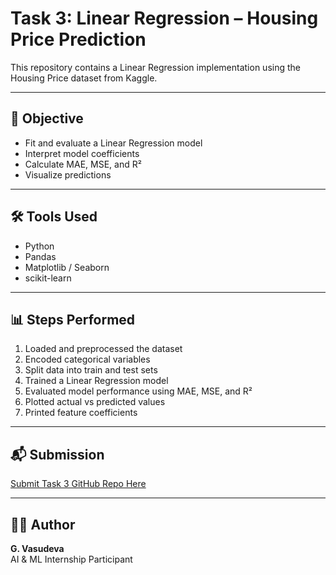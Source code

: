 # Task 3: Linear Regression – Housing Price Prediction

This repository contains a Linear Regression implementation using the Housing Price dataset from Kaggle.

---

## 🎯 Objective

- Fit and evaluate a Linear Regression model
- Interpret model coefficients
- Calculate MAE, MSE, and R²
- Visualize predictions

---

## 🛠 Tools Used

- Python
- Pandas
- Matplotlib / Seaborn
- scikit-learn

---

## 📊 Steps Performed

1. Loaded and preprocessed the dataset
2. Encoded categorical variables
3. Split data into train and test sets
4. Trained a Linear Regression model
5. Evaluated model performance using MAE, MSE, and R²
6. Plotted actual vs predicted values
7. Printed feature coefficients

---

## 📬 Submission

[Submit Task 3 GitHub Repo Here](https://forms.gle/yvVqhF5dFAz6dEZM6)

---

## 👨‍💻 Author

**G. Vasudeva**  
AI & ML Internship Participant
